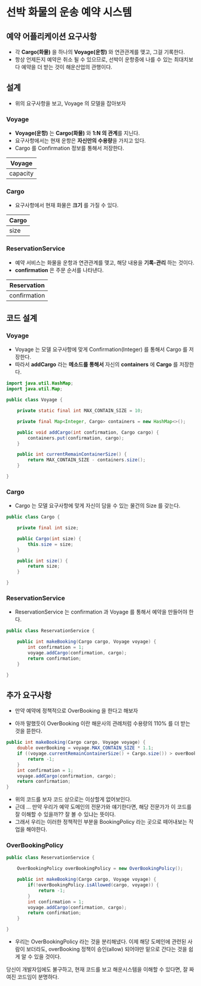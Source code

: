 # 선박 화물의 운송 예약 시스템

## 예약 어플리케이션 요구사항

- 각 **Cargo(화물)** 을 하나의 **Voyage(운항)** 와 연관관계를 맺고, 그걸 기록한다.
- 항상 언제든지 예약은 취소 될 수 있으므로, 선박이 운항중에 나를 수 있는 최대치보다 예약을 더 받는 것이 해운산업의 관행이다.

## 설계

- 위의 요구사항을 보고, Voyage 의 모델을 잡아보자

### Voyage

- **Voyage(운항)** 는 **Cargo(화물)** 와 **1:N 의 관계**를 지닌다.
- 요구사항에서는 현재 운항은 **자신만의 수용량**을 가지고 있다.
- Cargo 를 Confirmation 정보를 통해서 저장한다.

|Voyage|
|---|
|capacity|

### Cargo

- 요구사항에서 현재 화물은 **크기** 를 가질 수 있다.

|Cargo|
|---|
|size|

### ReservationService

- 예약 서비스는 화물을 운항과 연관관계를 맺고, 해당 내용을 **기록-관리** 하는 것이다.
- **confirmation** 은 주문 순서를 나타낸다.

|Reservation|
|---|
|confirmation|

## 코드 설계

### Voyage

- Voyage 는 모델 요구사항에 맞게 Confirmation(Integer) 를 통해서 Cargo 를 저장한다.
- 따라서 **addCargo** 라는 **메소드를 통해서** 자신의 **containers** 에 **Cargo** 를 저장한다.

```java
import java.util.HashMap;
import java.util.Map;

public class Voyage {

    private static final int MAX_CONTAIN_SIZE = 10;

    private final Map<Integer, Cargo> containers = new HashMap<>();

    public void addCargo(int confirmation, Cargo cargo) {
        containers.put(confirmation, cargo);
    }

    public int currentRemainContainerSize() {
        return MAX_CONTAIN_SIZE - containers.size();
    }

}
```

### Cargo

- Cargo 는 모델 요구사항에 맞게 자신이 담을 수 있는 물건의 Size 를 갖는다.

```java
public class Cargo {

    private final int size;

    public Cargo(int size) {
        this.size = size;
    }

    public int size() {
        return size;
    }

}

```

### ReservationService

- ReservationService 는 confirmation 과 Voyage 를 통해서 예약을 만들어야 한다.

```java
public class ReservationService {

    public int makeBooking(Cargo cargo, Voyage voyage) {
        int confirmation = 1;
        voyage.addCargo(confirmation, cargo);
        return confirmation;
    }

}
```

## 추가 요구사항

- 만약 예약에 정책적으로 OverBooking 을 한다고 해보자

- 아까 말했듯이 OverBooking 이란 해운사의 관례처럼 수용량의 110% 를 더 받는 것을 뜯한다.
  
```java
public int makeBooking(Cargo cargo, Voyage voyage) {
    double overBooking = voyage.MAX_CONTAIN_SIZE * 1.1;
    if ((voyage.currentRemainContainerSize() + Cargo.size()) > overBooking ) {
        return -1;    
    }
    int confirmation = 1;
    voyage.addCargo(confirmation, cargo);
    return confirmation;
}
```

- 위의 코드를 보자 코드 상으로는 이상할게 없어보인다.
- 근데 ... 만약 우리가 예약 도메인의 전문가와 얘기한다면, 해당 전문가가 이 코드를 잘 이해할 수 있을까?? 잘 볼 수 있냐는 뜻이다.
- 그래서 우리는 이러한 정책적인 부분을 BookingPolicy 라는 곳으로 떼어내보는 작업을 해야한다.

### OverBookingPolicy

```java
public class ReservationService {

    OverBookingPolicy overBookingPolicy = new OverBookingPolicy();

    public int makeBooking(Cargo cargo, Voyage voyage) {
        if(!overBookingPolicy.isAllowed(cargo, voyage)) {
            return -1;
        }
        int confirmation = 1;
        voyage.addCargo(confirmation, cargo);
        return confirmation;
    }

}
```

- 우리는 OverBookingPolicy 라는 것을 분리해냈다. 이제 해당 도메인에 관련된 사람이 보더라도, overBooking 정책이 승인(allow)
되어야만 밑으로 간다는 것을 쉽게 알 수 있을 것이다.
  
당신이 개발자임에도 불구하고, 현재 코드를 보고 해운시스템을 이해할 수 있다면, 잘 짜여진 코드임이 분명하다.